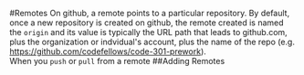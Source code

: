 #Remotes
On github, a remote points to a particular repository. By default, once a new repository is created on github, the remote created is named the `origin` and its value is typically the URL path that leads to github.com, plus the organization or indvidual's account, plus the name of the repo (e.g. https://github.com/codefellows/code-301-prework).  
When you `push` or `pull` from a remote
##Adding Remotes
```sh
```
